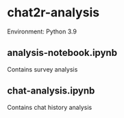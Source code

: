 # chat2r-analysis
Environment: Python 3.9
## analysis-notebook.ipynb
Contains survey analysis
## chat-analysis.ipynb
Contains chat history analysis
